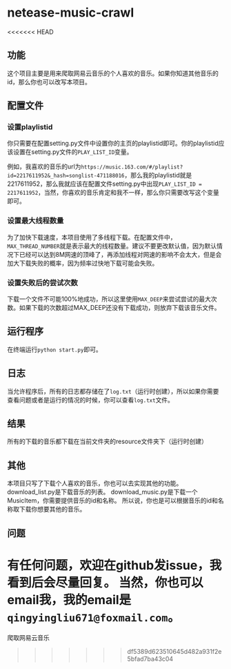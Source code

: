 # netease-music-crawl
<<<<<<< HEAD

## 功能
这个项目主要是用来爬取网易云音乐的个人喜欢的音乐。如果你知道其他音乐的id，那么你也可以改写本项目。

## 配置文件

### 设置playlistid
你只需要在配置setting.py文件中设置你的主页的playlistid即可。你的playlistid应该设置在setting.py文件的`PLAY_LIST_ID`变量。

例如，我喜欢的音乐的url为`https://music.163.com/#/playlist?id=2217611952&_hash=songlist-471188016`，那么我的playlistid就是2217611952，那么我就应该在配置文件setting.py中出现`PLAY_LIST_ID = 2217611952`，当然，你喜欢的音乐肯定和我不一样，那么你只需要改写这个变量即可。


### 设置最大线程数量
为了加快下载速度，本项目使用了多线程下载。在配置文件中，`MAX_THREAD_NUMBER`就是表示最大的线程数量。建议不要更改默认值，因为默认情况下已经可以达到8M网速的顶峰了，再添加线程对网速的影响不会太大，但是会加大下载失败的概率，因为频率过快地下载可能会失败。


### 设置失败后的尝试次数
下载一个文件不可能100%地成功，所以这里使用`MAX_DEEP`来尝试尝试的最大次数。如果下载的次数超过MAX_DEEP还没有下载成功，则放弃下载该音乐文件。

## 运行程序
在终端运行`python start.py`即可。

## 日志
当允许程序后，所有的日志都存储在了`log.txt`（运行时创建），所以如果你需要查看问题或者是运行的情况的时候，你可以查看`log.txt`文件。

## 结果
所有的下载的音乐都下载在当前文件夹的resource文件夹下（运行时创建）

## 其他
本项目只写了下载个人喜欢的音乐，你也可以去实现其他的功能。
download_list.py是下载音乐的列表。
download_music.py是下载一个MusicItem，你需要提供音乐的id和名称。
所以说，你也是可以根据音乐的id和名称取下载你想要其他的音乐。

## 问题
有任何问题，欢迎在github发issue，我看到后会尽量回复。
当然，你也可以email我，我的email是`qingyingliu671@foxmail.com`。
=======
爬取网易云音乐
>>>>>>> df5389d623510645d482a931f2e5bfad7ba43c04
